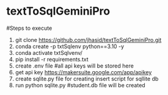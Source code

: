 # textToSqlGeminiPro

#Steps to execute
1. git clone https://github.com/jhasid/textToSqlGeminiPro.git
2. conda create -p txtSqlenv python==3.10 -y
3. conda activate txtSqlvenv/
4. pip install -r requirements.txt
5. create .env file #all api keys will be stored here
6. get api key https://makersuite.google.com/app/apikey
7. create sqlite.py file for creating insert script for sqllite db
8. run python sqlite.py  #student.db file will be created
